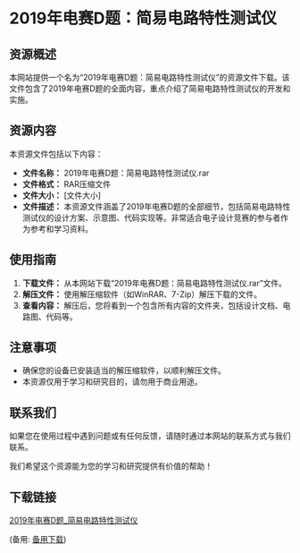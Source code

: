 # 2019年电赛D题：简易电路特性测试仪

## 资源概述

本网站提供一个名为“2019年电赛D题：简易电路特性测试仪”的资源文件下载。该文件包含了2019年电赛D题的全面内容，重点介绍了简易电路特性测试仪的开发和实施。

## 资源内容

本资源文件包括以下内容：

- **文件名称：** 2019年电赛D题：简易电路特性测试仪.rar
- **文件格式：** RAR压缩文件
- **文件大小：** [文件大小]
- **文件描述：** 本资源文件涵盖了2019年电赛D题的全部细节，包括简易电路特性测试仪的设计方案、示意图、代码实现等。非常适合电子设计竞赛的参与者作为参考和学习资料。

## 使用指南

1. **下载文件：** 从本网站下载“2019年电赛D题：简易电路特性测试仪.rar”文件。
2. **解压文件：** 使用解压缩软件（如WinRAR、7-Zip）解压下载的文件。
3. **查看内容：** 解压后，您将看到一个包含所有内容的文件夹，包括设计文档、电路图、代码等。

## 注意事项

- 确保您的设备已安装适当的解压缩软件，以顺利解压文件。
- 本资源仅用于学习和研究目的，请勿用于商业用途。

## 联系我们

如果您在使用过程中遇到问题或有任何反馈，请随时通过本网站的联系方式与我们联系。

我们希望这个资源能为您的学习和研究提供有价值的帮助！

## 下载链接
[2019年电赛D题_简易电路特性测试仪](https://pan.quark.cn/s/fb41a87b64c6) 

(备用: [备用下载](https://pan.baidu.com/s/1jUnh8Vpt3r8jIYQJIyHTbA?pwd=1234))
